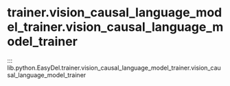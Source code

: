 # trainer.vision_causal_language_model_trainer.vision_causal_language_model_trainer
::: lib.python.EasyDel.trainer.vision_causal_language_model_trainer.vision_causal_language_model_trainer